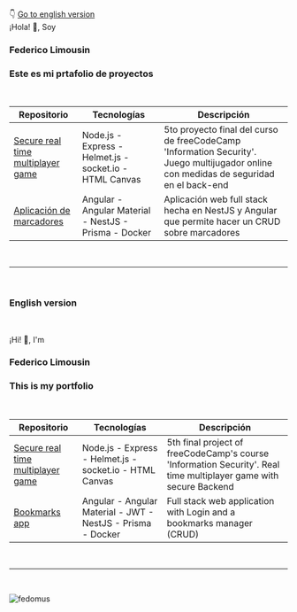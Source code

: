 👇 [Go to english version](#english)
<br>
¡Hola! 👋, Soy

### Federico Limousin

### Este es mi prtafolio de proyectos

<br>

|Repositorio|Tecnologías|Descripción|
| --- | --- | --- |
| [Secure real time multiplayer game](https://github.com/Fedomus/secure-real-time-multiplayer-game) | Node.js - Express - Helmet.js - socket.io - HTML Canvas | 5to proyecto final del curso de freeCodeCamp 'Information Security'. Juego multijugador online con medidas de seguridad en el back-end |
| [Aplicación de marcadores](https://github.com/Fedomus/bookmarks) | Angular - Angular Material - NestJS - Prisma - Docker | Aplicación web full stack hecha en NestJS y Angular que permite hacer un CRUD sobre marcadores |

<br>
<hr>
<br>
<h3 id="english">English version</h3> 
<br>

¡Hi! 👋, I'm 

### Federico Limousin

### This is my portfolio

<br>

|Repositorio|Tecnologías|Descripción|
| --- | --- | --- |
| [Secure real time multiplayer game](https://github.com/Fedomus/secure-real-time-multiplayer-game) | Node.js - Express - Helmet.js - socket.io - HTML Canvas | 5th final project of freeCodeCamp's course 'Information Security'. Real time multiplayer game with secure Backend |
| [Bookmarks app](https://github.com/Fedomus/bookmarks) | Angular - Angular Material - JWT - NestJS - Prisma - Docker | Full stack web application with Login and a bookmarks manager (CRUD) |
<br>
<hr>
<br>
<p><img align="center" src="https://github-readme-stats.vercel.app/api/top-langs?username=fedomus&show_icons=true&locale=en&layout=compact" alt="fedomus" /></p>
